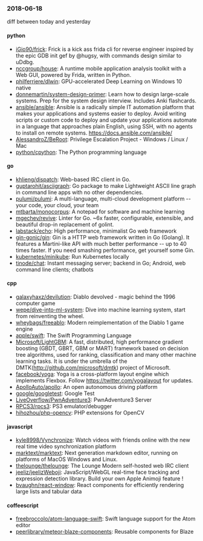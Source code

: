 ### 2018-06-18
diff between today and yesterday

#### python
* [iGio90/frick](https://github.com/iGio90/frick): Frick is a kick ass frida cli for reverse engineer inspired by the epic GDB init gef by @hugsy, with commands design similar to uDdbg.
* [nccgroup/house](https://github.com/nccgroup/house): A runtime mobile application analysis toolkit with a Web GUI, powered by Frida, written in Python.
* [philferriere/dlwin](https://github.com/philferriere/dlwin): GPU-accelerated Deep Learning on Windows 10 native
* [donnemartin/system-design-primer](https://github.com/donnemartin/system-design-primer): Learn how to design large-scale systems. Prep for the system design interview. Includes Anki flashcards.
* [ansible/ansible](https://github.com/ansible/ansible): Ansible is a radically simple IT automation platform that makes your applications and systems easier to deploy. Avoid writing scripts or custom code to deploy and update your applications  automate in a language that approaches plain English, using SSH, with no agents to install on remote systems. https://docs.ansible.com/ansible/
* [AlessandroZ/BeRoot](https://github.com/AlessandroZ/BeRoot): Privilege Escalation Project - Windows / Linux / Mac
* [python/cpython](https://github.com/python/cpython): The Python programming language

#### go
* [khlieng/dispatch](https://github.com/khlieng/dispatch): Web-based IRC client in Go.
* [guptarohit/asciigraph](https://github.com/guptarohit/asciigraph): Go package to make Lightweight ASCII line graph  in command line apps with no other dependencies.
* [pulumi/pulumi](https://github.com/pulumi/pulumi): A multi-language, multi-cloud development platform -- your code, your cloud, your team
* [mtbarta/monocorpus](https://github.com/mtbarta/monocorpus): A notepad for software and machine learning
* [mgechev/revive](https://github.com/mgechev/revive):  Linter for Go. ~6x faster, configurable, extensible, and beautiful drop-in replacement of golint.
* [labstack/echo](https://github.com/labstack/echo): High performance, minimalist Go web framework
* [gin-gonic/gin](https://github.com/gin-gonic/gin): Gin is a HTTP web framework written in Go (Golang). It features a Martini-like API with much better performance -- up to 40 times faster. If you need smashing performance, get yourself some Gin.
* [kubernetes/minikube](https://github.com/kubernetes/minikube): Run Kubernetes locally
* [tinode/chat](https://github.com/tinode/chat): Instant messaging server; backend in Go; Android, web command line clients; chatbots

#### cpp
* [galaxyhaxz/devilution](https://github.com/galaxyhaxz/devilution): Diablo devolved - magic behind the 1996 computer game
* [wepe/dive-into-ml-system](https://github.com/wepe/dive-into-ml-system): Dive into machine learning system, start from reinventing the wheel.
* [wheybags/freeablo](https://github.com/wheybags/freeablo): Modern reimplementation of the Diablo 1 game engine
* [apple/swift](https://github.com/apple/swift): The Swift Programming Language
* [Microsoft/LightGBM](https://github.com/Microsoft/LightGBM): A fast, distributed, high performance gradient boosting (GBDT, GBRT, GBM or MART) framework based on decision tree algorithms, used for ranking, classification and many other machine learning tasks. It is under the umbrella of the DMTK(http://github.com/microsoft/dmtk) project of Microsoft.
* [facebook/yoga](https://github.com/facebook/yoga): Yoga is a cross-platform layout engine which implements Flexbox. Follow https://twitter.com/yogalayout for updates.
* [ApolloAuto/apollo](https://github.com/ApolloAuto/apollo): An open autonomous driving platform
* [google/googletest](https://github.com/google/googletest): Google Test
* [LiveOverflow/PwnAdventure3](https://github.com/LiveOverflow/PwnAdventure3): PwnAdventure3 Server
* [RPCS3/rpcs3](https://github.com/RPCS3/rpcs3): PS3 emulator/debugger
* [hihozhou/php-opencv](https://github.com/hihozhou/php-opencv): PHP extensions for OpenCV

#### javascript
* [kyle8998/Vynchronize](https://github.com/kyle8998/Vynchronize): Watch videos with friends online with the new real time video synchronization platform
* [marktext/marktext](https://github.com/marktext/marktext): Next generation markdown editor, running on platforms of MacOS Windows and Linux.
* [thelounge/thelounge](https://github.com/thelounge/thelounge):  The Lounge  Modern self-hosted web IRC client
* [jeeliz/jeelizWeboji](https://github.com/jeeliz/jeelizWeboji): JavaScript/WebGL real-time face tracking and expression detection library. Build your own Apple Animoji feature !
* [bvaughn/react-window](https://github.com/bvaughn/react-window): React components for efficiently rendering large lists and tabular data

#### coffeescript
* [freebroccolo/atom-language-swift](https://github.com/freebroccolo/atom-language-swift): Swift language support for the Atom editor
* [peerlibrary/meteor-blaze-components](https://github.com/peerlibrary/meteor-blaze-components): Reusable components for Blaze

